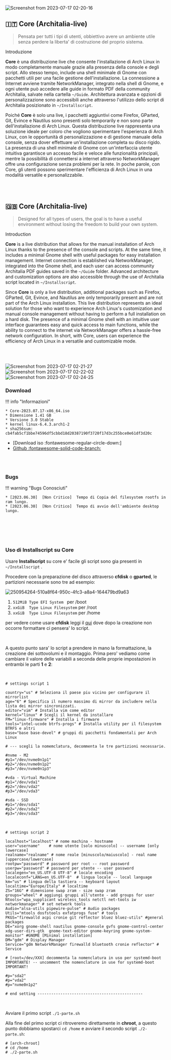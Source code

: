 
![Screenshot from 2023-07-17 02-20-16](https://github.com/ArchItalia/site/assets/117321045/7f68a893-0ba2-4de9-a3d0-b058cf471ce1)


## 🇮🇹 Core (Architalia-live) 
> Pensata per tutti i tipi di utenti, obbiettivo avere un ambiente utile senza perdere la liberta' di costruzione del proprio sistema. 

Introduzione

**Core** è una distribuzione live che consente l'installazione di Arch Linux in modo completamente manuale grazie alla presenza della console e degli script. Allo stesso tempo, include una shell minimale di Gnome con pacchetti utili per una facile gestione dell'installazione. La connessione a Internet avviene tramite NetworkManager, integrato nella shell di Gnome, e ogni utente può accedere alle guide in formato PDF della community Architalia, salvate nella cartella `~/Guide`. Architettura avanzata e opzioni di personalizzazione sono accessibili anche attraverso l'utilizzo dello script di Architalia posizionato in `~/Installscript`. 

Poiché **Core** è solo una live, i pacchetti aggiuntivi come Firefox, GParted, Git, Evince e Nautilus sono presenti solo temporarily e non sono parte dell'installazione di Arch Linux. Questa distribuzione live rappresenta una soluzione ideale per coloro che vogliono sperimentare l'esperienza di Arch Linux, con le opportunità di personalizzazione e di gestione manuale della console, senza dover effettuare un'installazione completa su disco rigido. La presenza di una shell minimale di Gnome con un'interfaccia utente intuitiva garantisce un accesso facile e veloce alle funzionalità principali, mentre la possibilità di connettersi a internet attraverso NetworkManager offre una configurazione senza problemi per la rete. In poche parole, con Core, gli utenti possono sperimentare l'efficienza di Arch Linux in una modalità versatile e personalizzabile.

<br><br>

## 🇬🇧 Core (Architalia-live)

> Designed for all types of users, the goal is to have a useful environment without losing the freedom to build your own system.

Introduction

**Core** is a live distribution that allows for the manual installation of Arch Linux thanks to the presence of the console and scripts. At the same time, it includes a minimal Gnome shell with useful packages for easy installation management. Internet connection is established via NetworkManager, integrated into the Gnome shell, and each user can access community Architalia PDF guides saved in the `~/Guide` folder. Advanced architecture and customization options are also accessible through the use of Architalia script located in `~/Installscript`.

Since **Core** is only a live distribution, additional packages such as Firefox, GParted, Git, Evince, and Nautilus are only temporarily present and are not part of the Arch Linux installation. This live distribution represents an ideal solution for those who want to experience Arch Linux's customization and manual console management without having to perform a full installation on a hard disk. The presence of a minimal Gnome shell with an intuitive user interface guarantees easy and quick access to main functions, while the ability to connect to the internet via NetworkManager offers a hassle-free network configuration. In short, with Core, users can experience the efficiency of Arch Linux in a versatile and customizable mode.

<br><br>

![Screenshot from 2023-07-17 02-21-27](https://github.com/ArchItalia/site/assets/117321045/77e3bc33-7284-46ef-bcc5-467b48b0298d)
![Screenshot from 2023-07-17 02-22-02](https://github.com/ArchItalia/site/assets/117321045/742fb29c-15fc-4058-adec-df73527b3087)
![Screenshot from 2023-07-17 02-24-25](https://github.com/ArchItalia/site/assets/117321045/b118aa94-83bf-41fa-af56-93edae5f4a9e)



### Download

!!! info "Informazioni"
    
    * Core-2023.07.17-x86_64.iso
    * Dimensione 1.41 GB
    * Versione 3.0 Stable
    * kernel linux-6.4.3.arch1-2
    * sha256sum: cb4fab5cf1bbe74596df5cbbd18d20387190f3720f17d3c255bce0e61df3d20c

- [Download iso :fontawesome-regular-circle-down:]
- [Github :fontawesome-solid-code-branch:](https://github.com/ArchItalia/architalia-live.git)

<br><br>

### Bugs

!!! warning "Bugs Conosciuti"

    * [2023.06.30]  [Non Critico]  Tempo di Copia del filesystem rootfs in ram lungo. 
    * [2023.06.30]  [Non Critico]  Tempo di avvio dell'ambiente desktop lungo. 

<br><br><br><br>

### Uso di Installscript su Core

Usare **Installscript** su core e' facile gli script sono gia presenti in `~/Installscript` .

Procedere con la preparazione del disco attraverso **cfdisk** o **gparted**, le partizioni necessarie sono tre ad esempio:

![250954264-510a8f64-950c-4fc3-a8a4-164479bd9a63](https://github.com/ArchItalia/site/assets/117321045/52235cdb-6add-4cec-a774-0a9dde59c06e)


1. `512MiB Type EFI System `   per /boot
2. `xxGiB  Type Linux Filesystem` per /root
3. `xxGiB  Type Linux Filesystem` per /home

per vedere come usare **cfdisk** leggi il [qui](https://architalia.github.io/site/Archlinux-Guida/arch-guida/#uefi-btrfs) dove dopo la creazione non occorre formattare ci pensera' lo script.

<br>


A questo punto sara' lo script a prendere in mano la formattazione, la creazione dei sottovolumi e il montaggio.
Prima pero' vediamo come cambiare il valore delle variabili a seconda delle proprie impostazioni in entrambi le parti **1** e **2**:

<br>

```
# settings script 1

country="us" # Seleziona il paese piu vicino per configurare il mirrorlist
age="6" # Specifica il numero massimo di mirror da includere nella lista dei mirror sincronizzati.
editor="vim" # Installa vim come editor
kernel="linux" # Scegli il kernel da installare 
FM="linux-firmware" # Installa i firmware
tools="intel-ucode btrfs-progs" # Installa utility per il filesystem BTRFS e altri
base="base base-devel" # gruppi di pacchetti fondamentali per Arch Linux

# --- scegli la nomemclatura, decommenta le tre partizioni necessarie. 

#nvme - M2
#p1="/dev/nvme0n1p1"
#p2="/dev/nvme0n1p2"
#p3="/dev/nvme0n1p3"

#vda - Virtual Machine
#p1="/dev/vda1"
#p2="/dev/vda2"
#p3="/dev/vda3"

#sda - SSD
#p1="/dev/sda1"
#p2="/dev/sda2"
#p3="/dev/sda3" 
```

<br>


```
# settings script 2

localhost="localhost" # nome machina - hostname
user="username"    # nome utente [solo minuscolo] -- username [only lowercase]
realname="realname" # nome reale [minuscolo/maiuscolo] - real name [uppercase/lowercase]
rootpw="password" # password per root -- root password
userpw="password" # password per utente -- user password
localegen="en_US.UTF-8 UTF-8" # locale encoding
localeconf="LANG=en_US.UTF-8"  # lingua locale -- local language
km="us" # lingua della tastiera -- keyboard layout
localtime="Europe/Italy" # localtime
ZS="16G" # dimensione swap zram - size swap zram
groups="wheel" # aggiungi gruppi all'utente - add groups for user
Ntools="wpa_supplicant wireless_tools netctl net-tools iw networkmanager" # set network tools
Audio="alsa-utils pipewire-pulse" # Audio packages
Utils="mtools dosfstools exfatprogs fuse" # tools 
PKGS="firewalld acpi cronie git reflector bluez bluez-utils" #general packages
DE="xorg gnome-shell nautilus gnome-console gvfs gnome-control-center xdg-user-dirs-gtk  gnome-text-editor gnome-keyring gnome-system-monitor" #GNOME [Minimal installation]
DM="gdm" # Display Manager
Service="gdm NetworkManager firewalld bluetooth cronie reflector" # Service

# [root=/dev/XXX] decommenta la nomenclatura in uso per systemd-boot IMPORTANTE! -- uncomment the nomenclature in use for systemd-boot IMPORTANT!

#p="sda2" 
#p="vda2"
#p="nvme0n1p2"

# end setting ----------------------------------------------

```

<br>

Avviare il primo script  `./1-parte.sh` 

Alla fine del primo script ci ritroveremo direttamente in **chroot**, a questo punto dobbiamo spostarci  `cd /home` e avviare il secondo script `./2-parte.sh`:

```
# [arch-chroot]
# cd /home
# ./2-parte.sh
```
